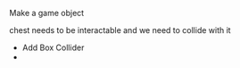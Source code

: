 Make a game object

chest needs to be interactable and we need to collide with it

- Add Box Collider
- 